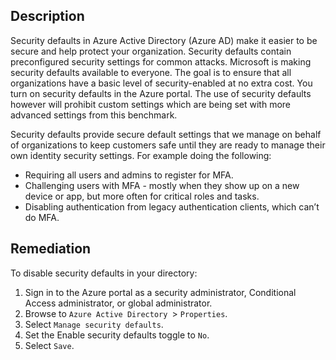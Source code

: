 ## Description

Security defaults in Azure Active Directory (Azure AD) make it easier to be secure and help protect your organization. Security defaults contain preconfigured security settings for common attacks. Microsoft is making security defaults available to everyone. The goal is to ensure that all organizations have a basic level of security-enabled at no extra cost. You turn on security defaults in the Azure portal. The use of security defaults however will prohibit custom settings which are being set with more advanced settings from this benchmark.

Security defaults provide secure default settings that we manage on behalf of organizations to keep customers safe until they are ready to manage their own identity security settings. For example doing the following:
- Requiring all users and admins to register for MFA.
- Challenging users with MFA - mostly when they show up on a new device or app, but more often for critical roles and tasks.
- Disabling authentication from legacy authentication clients, which can’t do MFA.

## Remediation

To disable security defaults in your directory:

1. Sign in to the Azure portal as a security administrator, Conditional Access administrator, or global administrator.
2. Browse to `Azure Active Directory `> `Properties`.
3. Select `Manage security defaults`.
4. Set the Enable security defaults toggle to `No`.
5. Select `Save`.

